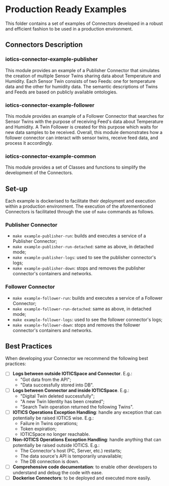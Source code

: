 # Production Ready Examples

This folder contains a set of examples of Connectors developed in a robust and efficient fashion to be used in a production environment.

## Connectors Description

### iotics-connector-example-publisher

This module provides an example of a Publisher Connector that simulates the creation of multiple Sensor Twins sharing data about Temperature and Humidity. Each Sensor Twin consists of two Feeds: one for temperature data and the other for humidity data. The semantic descriptions of Twins and Feeds are based on publicly available ontologies.

### iotics-connector-example-follower

This module provides an example of a Follower Connector that searches for Sensor Twins with the purpose of receiving Feed's data about Temperature and Humidity. A Twin Follower is created for this purpose which waits for new data samples to be received. Overall, this module demonstrates how a follower connector can interact with sensor twins, receive feed data, and process it accordingly.

### iotics-connector-example-common

This module provides a set of Classes and functions to simplify the development of the Connectors.

## Set-up

Each example is dockerised to facilitate their deployment and execution within a production environment. The execution of the aforementioned Connectors is facilitated through the use of `make` commands as follows.

### Publisher Connector

- `make example-publisher-run`: builds and executes a service of a Publisher Connector;
- `make example-publisher-run-detached`: same as above, in detached mode;
- `make example-publisher-logs`: used to see the publisher connector's logs;
- `make example-publisher-down`: stops and removes the publisher connector's containers and networks.

### Follower Connector

- `make example-follower-run`: builds and executes a service of a Follower Connector;
- `make example-follower-run-detached`: same as above, in detached mode;
- `make example-follower-logs`: used to see the follower connector's logs;
- `make example-follower-down`: stops and removes the follower connector's containers and networks.

## Best Practices

When developing your Connector we recommend the following best practices:

- [ ] **Logs between outside IOTICSpace and Connector**. E.g.:
  - "Got data from the API";
  - "Data successfully stored into DB".
- [ ] **Logs between Connector and inside IOTICSpace**. E.g.:
  - "Digital Twin deleted successfully";
  - "A new Twin Identity has been created";
  - "Search Twin operation returned the following Twins".
- [ ] **IOTICS Operations Exception Handling**: handle any exception that can potentially be raised IOTICS wise. E.g.:
  - Failure in Twins operations;
  - Token expiration;
  - IOTICSpace no longer reachable.
- [ ] **Non-IOTICS Operations Exception Handling**: handle anything that can potentially be raised outside IOTICS. E.g.:
  - The Connector's host (PC, Server, etc.) restarts;
  - The data source's API is temporarily unavailable;
  - The DB connection is down.
- [ ] **Comprehensive code documentation**: to enable other developers to understand and debug the code with ease.
- [ ] **Dockerise Connectors**: to be deployed and executed more easily.
